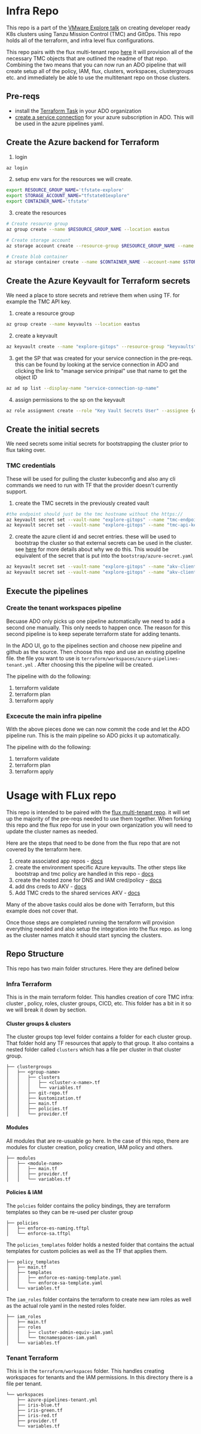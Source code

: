 # Infra Repo

This repo is a part of the [VMware Explore talk](https://event.vmware.com/flow/vmware/explore2023lv/content/page/catalog?tab.contentcatalogtabs=1627421929827001vRXW&search=code2900LV) on creating developer ready K8s clusters using Tanzu Mission Control (TMC) and GitOps. This repo holds all of the terraform, and infra level flux configurations.


This repo pairs with the flux multi-tenant repo [here]() it will provision all of the necessary TMC objects that are outlined the readme of that repo. Combining the two means that you can now run an ADO pipeline that will create setup all of the policy, IAM, flux, clusters, workspaces, clustergroups etc. and immediately be able to use the multitenant repo on those clusters.
## Pre-reqs

* install the [Terraform Task](https://marketplace.visualstudio.com/items?itemName=ms-devlabs.custom-terraform-tasks) in your ADO organization
* [create a service connection](https://learn.microsoft.com/en-us/azure/devops/pipelines/library/service-endpoints?view=azure-devops&tabs=yaml#create-a-service-connection) for your azure subscription in ADO. This will be used in the azure pipelines yaml. 

## Create the Azure backend for Terraform

1. login

```bash
az login
```

2. setup env vars for the resources we will create.

```bash
export RESOURCE_GROUP_NAME='tfstate-explore'
export STORAGE_ACCOUNT_NAME="tfstate01explore"
export CONTAINER_NAME='tfstate'
```

3. create the resources
```bash
# Create resource group
az group create --name $RESOURCE_GROUP_NAME --location eastus

# Create storage account
az storage account create --resource-group $RESOURCE_GROUP_NAME --name $STORAGE_ACCOUNT_NAME --sku Standard_LRS --encryption-services blob

# Create blob container
az storage container create --name $CONTAINER_NAME --account-name $STORAGE_ACCOUNT_NAME

```

## Create the Azure Keyvault for Terraform secrets

We need a place to store secrets and retrieve them when using TF. for example the TMC API key.

1. create a resource group 

```bash 
az group create --name keyvaults --location eastus
```

2. create a keyvault

```bash
az keyvault create --name "explore-gitops" --resource-group "keyvaults" --location "EastUS"

```

3. get the SP that was created for your service connection in the pre-reqs. this can be found by looking at the service connection in ADO and clicking the link to "manage service prinipal" use that name to get the object ID

```bash
az ad sp list --display-name "service-connection-sp-name"
```

4. assign permissions to the sp on the keyvault


```bash
az role assignment create --role "Key Vault Secrets User" --assignee {object id from output above} --scope /subscriptions/{subscriptionid}/resourcegroups/keyvaults/providers/Microsoft.KeyVault/vaults/explore-gitops

```

## Create the initial secrets

We need secrets some initial secrets for bootstrapping the cluster prior to flux taking over.

### TMC credentials

These will be used for pulling the cluster kubeconfig and also any cli commands we need to run with TF that the provider doesn't currently support.

1. create the TMC secrets in the previously created vault

```bash
#the endpoint should just be the tmc hostname without the https://
az keyvault secret set --vault-name "explore-gitops" --name "tmc-endpoint" --value "<tmc-endpoint>"
az keyvault secret set --vault-name "explore-gitops" --name "tmc-api-key" --value "<tmc-api-key>"
```

2. create the azure client id and secret entries. these will be used to bootstrap the cluster so that external secrets can be used in the cluster. see [here](https://github.com/warroyo/flux-tmc-multitenant/blob/main/README.md#secret-tenancy) for more details about why we do this. This would be equivalent of the secret that is put into the `bootstrap/azure-secret.yaml`

```bash
az keyvault secret set --vault-name "explore-gitops" --name "akv-client-id" --value "<client-id>"
az keyvault secret set --vault-name "explore-gitops" --name "akv-client-secret" --value "<client-secret>"
```


## Execute the pipelines

### Create the tenant workspaces pipeline

Becuase ADO only picks up one pipeline automatically we need to add a second one manually. This only needs to happen once. The reason for this second pipeline is to keep seperate  terraform state for adding tenants.

In the ADO UI, go to the pipelines section and choose new pipeline and github as the source. Then choose this repo and use an existing pipeline file. the file you want to use is `terraform/workspaces/azure-pipelines-tenant.yml` . After choosing this the pipeline will be created.


The pipeline with do the following:

1. terraform validate
2. terraform plan
3. terraform apply

### Excecute the main infra pipeline

With the above pieces done we can now commit the code and let the ADO pipeline run. This is the main pipeline so ADO picks it up automatically.

The pipeline with do the following:

1. terraform validate
2. terraform plan
3. terraform apply



# Usage with FLux repo

This repo is intended to be paired with the [flux multi-tenant repo](https://github.com/warroyo/flux-tmc-multitenant/blob/main/README.md). it will set up the majority of the pre-reqs needed to use them together. When forking this repo and the flux repo for use in your own organization you will need to update the cluster names as needed.

Here are the steps that need to be done from the flux repo that are not covered by the terraform here.

1. create associated app repos - [docs](https://github.com/warroyo/flux-tmc-multitenant/blob/main/README.md#associated-repos)
2. create the environment specific Azure keyvaults. The other steps like bootstrap and tmc policy are handled in this repo - [docs](https://github.com/warroyo/flux-tmc-multitenant/blob/main/README.md#secret-tenancy)
3. create the hosted zone for DNS and IAM cred/policy - [docs](https://github.com/warroyo/flux-tmc-multitenant/blob/main/README.md#setup-automated-dns)
4. add dns creds to AKV - [docs](https://github.com/warroyo/flux-tmc-multitenant/blob/main/README.md#add-the-aws-credentials-to-akv)
5. Add TMC creds to the shared services AKV  - [docs](https://github.com/warroyo/flux-tmc-multitenant/blob/main/README.md#create-the-tmc-credential)

Many of the above tasks could alos be done with Terraform, but this example does not cover that.

Once those steps are completed running the terraform will provision everything needed and also setup the integration into the flux repo. as long as the cluster names match it should start syncing the clusters.


## Repo Structure

This repo has two main folder structures. Here they are defined below

### Infra Terraform

This is in the main terraform folder. This handles creation of core TMC infra: cluster , policy, roles, cluster groups, CICD, etc. This folder has a bit in it so we will break it down by section.

#### Cluster groups & clusters

The cluster groups top level folder contains a folder for each cluster group. That folder hold any TF resources that apply to that group. It also contains a nested folder called `clusters` which has a file per cluster in that cluster group.

```
├── clustergroups
│   ├── <group-name>
│   │   ├── clusters
│   │   │   ├── <cluster-x-name>.tf
│   │   │   └── variables.tf
│   │   ├── git-repo.tf
│   │   ├── kustomization.tf
│   │   ├── main.tf
│   │   ├── policies.tf
│   │   └── provider.tf
```





#### Modules

All modules that are re-usuable go here. In the case of this repo, there are modules for cluster creation, policy creation, IAM policy and others. 

```
├── modules
│   ├── <module-name>
│   │   ├── main.tf
│   │   ├── provider.tf
│   │   └── variables.tf
```
#### Policies & IAM

The `polcies` folder contains the policy bindings, they are terraform templates so they can be re-used per cluster group

```
├── policies
│   ├── enforce-es-naming.tftpl
│   └── enforce-sa.tftpl
```


The `policies_templates` folder holds a nested folder that contains the actual templates for custom policies as well as the TF that applies them.
```
├── policy_templates
│   ├── main.tf
│   ├── templates
│   │   ├── enforce-es-naming-template.yaml
│   │   └── enforce-sa-template.yaml
│   └── variables.tf
```


The `iam_roles` folder contains the terraform to create new iam roles as well as the actual role yaml in the nested roles folder. 
```
├── iam_roles
│   ├── main.tf
│   ├── roles
│   │   ├── cluster-admin-equiv-iam.yaml
│   │   └── tmcnamespaces-iam.yaml
│   └── variables.tf
```

### Tenant Terraform

This is in the `terraform/workspaces` folder. This handles creating workspaces for tenants and the IAM permissions. In this directory there is a file per tenant.


```
└── workspaces
    ├── azure-pipelines-tenant.yml
    ├── iris-blue.tf
    ├── iris-green.tf
    ├── iris-red.tf
    ├── provider.tf
    └── variables.tf
```

